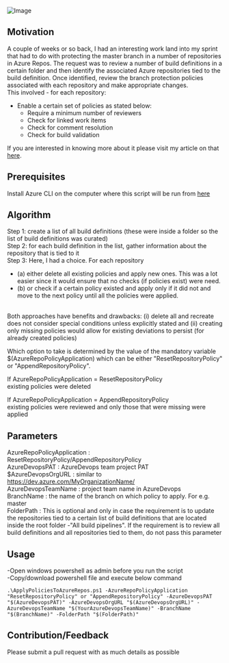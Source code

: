 ![Image](https://skdevops.files.wordpress.com/2020/07/prbwap-image1.png)
## Motivation
A couple of weeks or so back, I had an interesting work land into my sprint that had to do with protecting the master branch in a number of repositories in Azure Repos. The request was to review a number of build definitions in a certain folder and then identify the associated Azure repositories tied to the build definition. Once identified, review the branch protection policies associated with each repository and make appropriate changes.
<br />This involved - for each repository:
-	Enable a certain set of policies as stated below:
    -	Require a minimum number of reviewers
    -   Check for linked work items
    -	Check for comment resolution
    -	Check for build validation


 If you are interested in knowing more about it please visit my article on that [here](http://skundunotes.com/2020/07/17/protect-master-in-azure-repos-using-policies/).

## Prerequisites
Install Azure CLI on the computer where this script will be run from [here](https://docs.microsoft.com/en-us/cli/azure/install-azure-cli?view=azure-cli-latest)

## Algorithm
Step 1: create a list of all build definitions (these were inside a folder so the list of build definitions was curated)
<br />Step 2: for each build definition in the list, gather information about the repository that is tied to it
<br />Step 3: Here, I had a choice. For each repository

-   (a) either delete all existing policies and apply new ones. This was a lot easier since it would ensure that no checks (if policies exist) were need. 
-   (b) or check if a certain policy existed and apply only if it did not and move to the next policy until all the policies were applied.

<br />Both approaches have benefits and drawbacks: (i) delete all and recreate does not consider special conditions unless explicitly stated and (ii) creating only missing policies would allow for existing deviations to persist (for already created policies)

Which option to take is determined by the value of the mandatory variable $(AzureRepoPolicyApplication) which can be either "ResetRepositoryPolicy" or "AppendRepositoryPolicy".

If AzureRepoPolicyApplication = ResetRepositoryPolicy
<br />existing policies were deleted

If AzureRepoPolicyApplication = AppendRepositoryPolicy
<br />existing policies were reviewed and only those that were missing were applied
## Parameters
AzureRepoPolicyApplication : ResetRepositoryPolicy/AppendRepositoryPolicy
<br />AzureDevopsPAT : AzureDevops team project PAT
<br />$AzureDevopsOrgURL : similar to https://dev.azure.com/MyOrganizationName/
<br />AzureDevopsTeamName : project team name in AzureDevops
<br />BranchName : the name of the branch on which policy to apply. For e.g. master
<br />FolderPath : This is optional and only in case the requirement is to update the repositories tied to a certain list of build definitions that are located inside the root folder -"All build pipelines". If the requirement is to review all build definitions and all repositories tied to them, do not pass this parameter
## Usage
-Open windows powershell as admin before you run the script
<br />-Copy/download powershell file and execute below command
<pre><code>.\ApplyPoliciesToAzureRepos.ps1 -AzureRepoPolicyApplication "ResetRepositoryPolicy" or "AppendRepositoryPolicy" -AzureDevopsPAT "$(AzureDevopsPAT)" -AzureDevopsOrgURL "$(AzureDevopsOrgURL)" -AzureDevopsTeamName "$(YourAzureDevopsTeamName)" -BranchName "$(BranchName)" -FolderPath "$(FolderPath)"</code></pre>

## Contribution/Feedback
Please submit a pull request with as much details as possible
